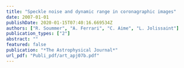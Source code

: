 ```yaml
---
title: "Speckle noise and dynamic range in coronagraphic images"
date: 2007-01-01
publishDate: 2020-01-15T07:40:16.669534Z
authors: ["R. Soummer", "A. Ferrari", "C. Aime", "L. Jolissaint"]
publication_types: ["2"]
abstract: ""
featured: false
publication: "*The Astrophysical Journal*"
url_pdf: "Publi_pdf/art_apj07b.pdf"
---
```


